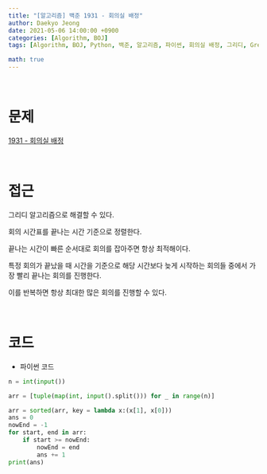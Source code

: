 ```yaml
---
title: "[알고리즘] 백준 1931 - 회의실 배정"
author: Daekyo Jeong
date: 2021-05-06 14:00:00 +0900
categories: [Algorithm, BOJ]
tags: [Algorithm, BOJ, Python, 백준, 알고리즘, 파이썬, 회의실 배정, 그리디, Greedy]

math: true
---
```



<br/>

# **문제**

[1931 - 회의실 배정](https://www.acmicpc.net/problem/1931)

<br/>

# **접근**

그리디 알고리즘으로 해결할 수 있다.  

회의 시간표를 끝나는 시간 기준으로 정렬한다.  

끝나는 시간이 빠른 순서대로 회의를 잡아주면 항상 최적해이다.  

특정 회의가 끝났을 때 시간을 기준으로 해당 시간보다 늦게 시작하는 회의들 중에서 가장 빨리 끝나는 회의를 진행한다.  

이를 반복하면 항상 최대한 많은 회의를 진행할 수 있다.  

<br/>

# **코드**

- 파이썬 코드   

```py
n = int(input())

arr = [tuple(map(int, input().split())) for _ in range(n)]

arr = sorted(arr, key = lambda x:(x[1], x[0]))
ans = 0
nowEnd = -1
for start, end in arr:
    if start >= nowEnd:
        nowEnd = end
        ans += 1
print(ans)
```

<br/>
